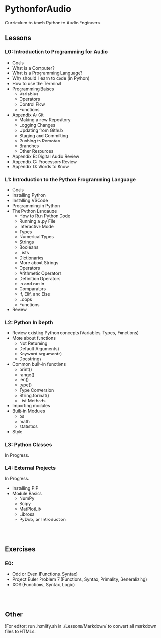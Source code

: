 # PythonforAudio

Curriculum to teach Python to Audio Engineers

## Lessons 

### L0: Introduction to Programming for Audio

* Goals
* What is a Computer?
* What is a Programming Language?
* Why should I learn to code (in Python)
* How to use the Terminal
* Programming Baiscs
	* Variables
	* Operators
	* Control Flow
	* Functions
* Appendix A: Git
	* Making a new Repository
	* Logging Changes
	* Updating from Github
	* Staging and Committing
	* Pushing to Remotes
	* Branches
	* Other Resources
* Appendix B: Digital Audio Review
* Appendix C: Processors Review
* Appendix D: Words to Know


### L1: Introduction to the Python Programming Language

* Goals
* Installing Python
* Installing VSCode
* Programming in Python
* The Python Langauge
	* How to Run Python Code
	* Running a .py File
	* Interactive Mode
	* Types
	* Numerical Types
	* Strings
	* Booleans
	* Lists
	* Dictionaries
	* More about Strings
	* Operators
	* Arithmetic Operators
	* Definition Operators
	* in and not in
	* Comparators
	* If, Elif, and Else
	* Loops
	* Functions
* Review

### L2: Python In Depth

* Review existing Python concepts (Variables, Types, Functions)
* More about functions
	* Not Returning
	* Default Arguments)
	* Keyword Arguments)
	* Docstrings
* Common built-in functions
	* print()
	* range()
	* len()
	* type()
	* Type Conversion
	* String.format()
	* List Methods
* Importing modules
* Built-in Modules
	* os
	* math
	* statistics
* Style 

### L3: Python Classes

In Progress.

### L4: External Projects

In Progress.

* Installing PIP
* Module Basics
	* NumPy
	* Scipy
	* MatPlotLib
	* Librosa
	* PyDub, an Introduction

<br/>
<br/>

## Exercises

### E0: 

* Odd or Even (Functions, Syntax)
* Project Euler Problem 7 (Functions, Syntax, Primality, Generalizing)
* XOR (Functions, Syntax, Logic)


<br/>
<br/>

## Other

!For editor: run .htmlify.sh in ./Lessons/Markdown/ to convert all markdown files to HTMLs.
